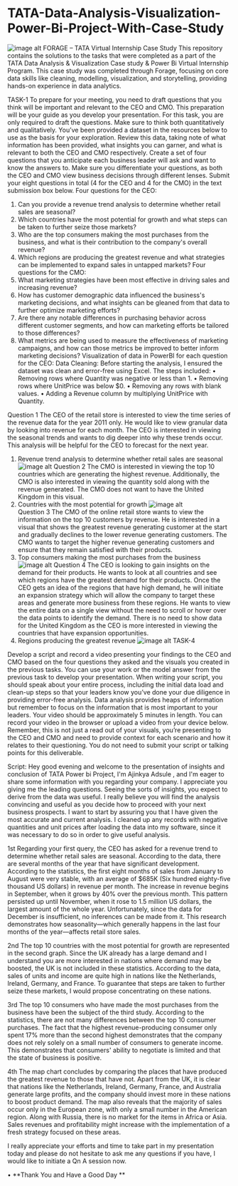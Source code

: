 # TATA-Data-Analysis-Visualization-Power-Bi-Project-With-Case-Study



![image alt](https://raw.githubusercontent.com/Ajinkya-Adsule/TATA-Data-Analysis-Visualization-Power-Bi-Project-With-Case-Study/refs/heads/main/tata%20project%20logo.webp)
FORAGE – TATA   Virtual Internship Case Study 
This repository contains the solutions to the tasks that were completed as a part of the TATA Data Analysis & Visualization Case study & Power Bi Virtual Internship Program. This case study was completed through Forage, focusing on core data skills like cleaning, modelling, visualization, and storytelling, providing hands-on experience in data analytics.

TASK-1
To prepare for your meeting, you need to draft questions that you think will be important and relevant to the CEO and CMO. This preparation will be your guide as you develop your presentation. For this task, you are only required to draft the questions. Make sure to think both quantitatively and qualitatively. You’ve been provided a dataset in the resources below to use as the basis for your exploration. Review this data, taking note of what information has been provided, what insights you can garner, and what is relevant to both the CEO and CMO respectively. Create a set of four questions that you anticipate each business leader will ask and want to know the answers to. Make sure you differentiate your questions, as both the CEO and CMO view business decisions through different lenses. Submit your eight questions in total (4 for the CEO and 4 for the CMO) in the text submission box below.
Four questions for the CEO:
1.	Can you provide a revenue trend analysis to determine whether retail sales are seasonal?
2.	Which countries have the most potential for growth and what steps can be taken to further seize those markets?
3.	Who are the top consumers making the most purchases from the business, and what is their contribution to the company's overall revenue?
4.	Which regions are producing the greatest revenue and what strategies can be implemented to expand sales in untapped markets?
Four questions for the CMO:
1.	What marketing strategies have been most effective in driving sales and increasing revenue?
2.	How has customer demographic data influenced the business's marketing decisions, and what insights can be gleaned from that data to further optimize marketing efforts?
3.	Are there any notable differences in purchasing behavior across different customer segments, and how can marketing efforts be tailored to those differences?
4.	What metrics are being used to measure the effectiveness of marketing campaigns, and how can those metrics be improved to better inform marketing decisions?
Visualization of data in PowerBI for each question for the CEO:
Data Cleaning:
Before starting the analysis, I ensured the dataset was clean and error-free using Excel. The steps included:
•	Removing rows where Quantity was negative or less than 1.
•	Removing rows where UnitPrice was below $0.
•	Removing any rows with blank values.
•	Adding a Revenue column by multiplying UnitPrice with Quantity.

Question 1
The CEO of the retail store is interested to view the time series of the revenue data for the year 2011 only. He would like to view granular data by looking into revenue for each month. The CEO is interested in viewing the seasonal trends and wants to dig deeper into why these trends occur. This analysis will be helpful for the CEO to forecast for the next year.
1.	Revenue trend analysis to determine whether retail sales are seasonal 
 ![image alt](https://github.com/Ajinkya-Adsule/TATA-Data-Analysis-Visualization-Power-Bi-Project-With-Case-Study/blob/eee6b4fa47a75fac99dd682abc6e1ef33ba1c491/q%20no%201.png)
Question 2
The CMO is interested in viewing the top 10 countries which are generating the highest revenue. Additionally, the CMO is also interested in viewing the quantity sold along with the revenue generated. The CMO does not want to have the United Kingdom in this visual.
2.	Countries with the most potential for growth 
![image alt](https://github.com/Ajinkya-Adsule/TATA-Data-Analysis-Visualization-Power-Bi-Project-With-Case-Study/blob/eee6b4fa47a75fac99dd682abc6e1ef33ba1c491/q%20no%202.png)	 
Question 3
The CMO of the online retail store wants to view the information on the top 10 customers by revenue. He is interested in a visual that shows the greatest revenue generating customer at the start and gradually declines to the lower revenue generating customers. The CMO wants to target the higher revenue generating customers and ensure that they remain satisfied with their products.
3.	Top consumers making the most purchases from the business 
![image alt](https://github.com/Ajinkya-Adsule/TATA-Data-Analysis-Visualization-Power-Bi-Project-With-Case-Study/blob/eee6b4fa47a75fac99dd682abc6e1ef33ba1c491/q%20no%203.png)
Question 4
The CEO is looking to gain insights on the demand for their products. He wants to look at all countries and see which regions have the greatest demand for their products. Once the CEO gets an idea of the regions that have high demand, he will initiate an expansion strategy which will allow the company to target these areas and generate more business from these regions. He wants to view the entire data on a single view without the need to scroll or hover over the data points to identify the demand. There is no need to show data for the United Kingdom as the CEO is more interested in viewing the countries that have expansion opportunities.
4.	Regions producing the greatest revenue 
![image alt](https://github.com/Ajinkya-Adsule/TATA-Data-Analysis-Visualization-Power-Bi-Project-With-Case-Study/blob/eee6b4fa47a75fac99dd682abc6e1ef33ba1c491/q%20no%204.png)
TASK-4

Develop a script and record a video presenting your findings to the CEO and CMO based on the four questions they asked and the visuals you created in the previous tasks.
You can use your work or the model answer from the previous task to develop your presentation.
When writing your script, you should speak about your entire process, including the initial data load and clean-up steps so that your leaders know you’ve done your due diligence in providing error-free analysis. Data analysis provides heaps of information but remember to focus on the information that is most important to your leaders.
Your video should be approximately 5 minutes in length. You can record your video in the browser or upload a video from your device below.
Remember, this is not just a read out of your visuals, you’re presenting to the CEO and CMO and need to provide context for each scenario and how it relates to their questioning.
You do not need to submit your script or talking points for this deliverable.



Script:
Hey good evening and welcome to the presentation of insights and conclusion of TATA Power bi Project,
I'm Ajinkya Adsule , and I'm eager to share some information with you regarding your company. I appreciate you giving me the leading questions. Seeing the sorts of insights, you expect to derive from the data was useful. I really believe you will find the analysis convincing and useful as you decide how to proceed with your next business prospects.
I want to start by assuring you that I have given the most accurate and current analysis. I cleaned up any records with negative quantities and unit prices after loading the data into my software, since it was necessary to do so in order to give useful analysis.


1st
Regarding your first query, the CEO has asked for a revenue trend to determine whether retail sales are seasonal. According to the data, there are several months of the year that have significant development. According to the statistics, the first eight months of sales from January to August were very stable, with an average of $685K (Six hundred eighty-five thousand US dollars) in revenue per month. The increase in revenue begins in September, when it grows by 40% over the previous month. This pattern persisted up until November, when it rose to 1.5 million US dollars, the largest amount of the whole year. Unfortunately, since the data for December is insufficient, no inferences can be made from it. This research demonstrates how seasonality—which generally happens in the last four months of the year—affects retail store sales.


2nd
The top 10 countries with the most potential for growth are represented in the second graph. Since the UK already has a large demand and I understand you are more interested in nations where demand may be boosted, the UK is not included in these statistics. According to the data, sales of units and income are quite high in nations like the Netherlands, Ireland, Germany, and France. To guarantee that steps are taken to further seize these markets, I would propose concentrating on these nations.



3rd
The top 10 consumers who have made the most purchases from the business have been the subject of the third study. According to the statistics, there are not many differences between the top 10 consumer purchases. The fact that the highest revenue-producing consumer only spent 17% more than the second highest demonstrates that the company does not rely solely on a small number of consumers to generate income. This demonstrates that consumers' ability to negotiate is limited and that the state of business is positive.


4th
The map chart concludes by comparing the places that have produced the greatest revenue to those that have not. Apart from the UK, it is clear that nations like the Netherlands, Ireland, Germany, France, and Australia generate large profits, and the company should invest more in these nations to boost product demand. The map also reveals that the majority of sales occur only in the European zone, with only a small number in the American region. Along with Russia, there is no market for the items in Africa or Asia. Sales revenues and profitability might increase with the implementation of a fresh strategy focused on these areas.


I  really appreciate your efforts and time to take part in my presentation today and please do not hesitate to ask me any questions if you have, I would like to initiate a Qn A session now.


•	**Thank You and Have a Good Day **


